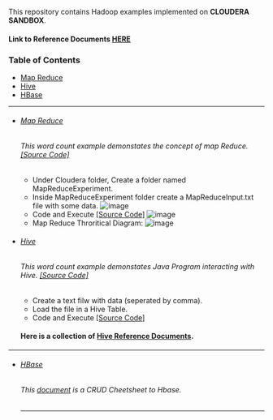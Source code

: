 This repository contains Hadoop examples implemented on **CLOUDERA SANDBOX**. </br>
#### Link to Reference Documents [HERE](https://github.com/rahulvaish/ReferenceDocuments/tree/master/UnderstandingApacheHadoop)

### Table of Contents
- <a href='#map-reduce'>Map Reduce</a> 
- <a href='#hive'>Hive</a>  
- <a href='hbase'>HBase</a>

<hr>

- ###### [Map Reduce](https://github.com/rahulvaish/Apache-Hadoop/tree/MapReduce)
   ###### This word count example demonstates the concept of map Reduce. [[Source Code]](https://github.com/rahulvaish/Apache-Hadoop/tree/MapReduce) 
  * Under Cloudera folder, Create a folder named MapReduceExperiment. 
  * Inside MapReduceExperiment folder create a MapReduceInput.txt file with some data.
  ![image](https://user-images.githubusercontent.com/689226/54812800-07c8ca80-4cb2-11e9-8fa3-bcaaae651d71.png)
  * Code and Execute [[Source Code]](https://github.com/rahulvaish/Apache-Hadoop/tree/MapReduce) 
  ![image](https://user-images.githubusercontent.com/689226/54812848-20d17b80-4cb2-11e9-85e0-40f87a5d137b.png)
  * Map Reduce Throritical Diagram: 
  ![image](https://user-images.githubusercontent.com/689226/56091205-40cb1800-5ec9-11e9-9956-9456aa8e1adb.png)



- ###### [Hive](https://github.com/rahulvaish/Apache-Hadoop/tree/Hive)
   ###### This word count example demonstates Java Program interacting with Hive. [[Source Code]](https://github.com/rahulvaish/Apache-Hadoop/tree/Hive) 
  * Create a text filw with data (seperated by comma).
  * Load the file in a Hive Table.
  * Code and Execute [[Source Code]](https://github.com/rahulvaish/Apache-Hadoop/tree/Hive) 
  
  #### Here is a collection of [Hive Reference Documents](https://github.com/rahulvaish/ReferenceDocuments/tree/master/UnderstandingApacheHadoop/Hive).

<hr>

- ###### [HBase](https://github.com/rahulvaish/ReferenceDocuments/tree/master/UnderstandingApacheHadoop/HBase)
   ###### This [document](https://github.com/rahulvaish/ReferenceDocuments/tree/master/UnderstandingApacheHadoop/HBase) is a CRUD Cheetsheet to Hbase.  
   
  <hr>
